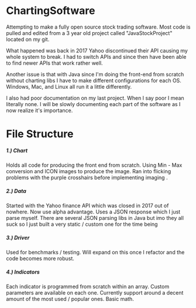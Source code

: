 # ChartingSoftware
Attempting to make a fully open source stock trading software. Most code is pulled and edited from a 3 year old project called "JavaStockProject" located on my git.

What happened was back in 2017 Yahoo discontinued their API causing my whole system to break. I had to switch APIs and since then have been able to find newer APIs that work rather well.

Another issue is that with Java since I'm doing the front-end from scratch without charting libs I have to make different configurations for each OS. Windows, Mac, and Linux all run it a little differently.

I also had poor documentation on my last project. When I say poor I mean literally none. I will be slowly documenting each part of the software as I now realize it's importance. 

# File Structure

<h5> 1.) Chart</h5> Holds all code for producing the front end from scratch. Using Min - Max conversion and ICON images to produce the image. Ran into flicking problems with the purple crosshairs before implementing imaging .  

<h5> 2.) Data </h5>  Started with the Yahoo finance API which was closed in 2017 out of nowhere. Now use alpha advantage. Uses a JSON response which I just parse myself. There are several JSON parsing libs in Java but imo they all suck so I just built a very static / custom one for the time being

<h5> 3.) Driver </h5> Used for benchmarks / testing. Will expand on this once I refactor and the code becomes more robust.

<h5> 4.) Indicators </h5> Each indicator is programmed from scratch within an array. Custom parameters are available on each one. Currently support around a decent amount of the most used / popular ones. Basic math.
